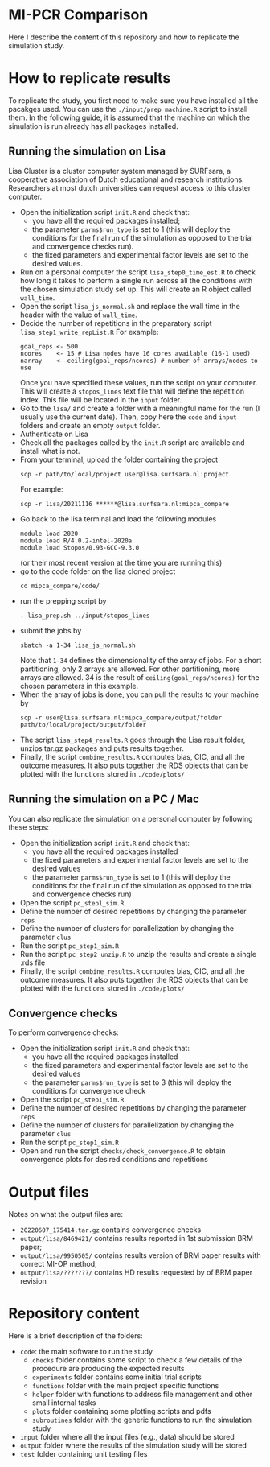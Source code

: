 # MI-PCR Comparison

Here I describe the content of this repository and how to replicate the simulation study.

# How to replicate results

To replicate the study, you first need to make sure you have installed all the pacakges used.
You can use the `./input/prep_machine.R` script to install them.
In the following guide, it is assumed that the machine on which the simulation is run already has all packages installed.

## Running the simulation on Lisa

Lisa Cluster is a cluster computer system managed by SURFsara, a cooperative association of Dutch educational and
research institutions.
Researchers at most dutch universities can request access to this cluster computer.

- Open the initialization script `init.R` and check that:
  - you have all the required packages installed;
  - the parameter `parms$run_type` is set to 1 (this will deploy the conditions for the final run of the simulation
    as opposed to the trial and convergence checks run). 
  - the fixed parameters and experimental factor levels are set to the desired values.
- Run on a personal computer the script `lisa_step0_time_est.R` to check how long it takes
  to perform a single run across all the conditions with the chosen simulation study set up.
  This will create an R object called `wall_time`.
- Open the script `lisa_js_normal.sh` and replace the wall time in the header with the value
  of `wall_time`.
- Decide the number of repetitions in the preparatory script `lisa_step1_write_repList.R`
  For example:
  ```
  goal_reps <- 500 
  ncores    <- 15 # Lisa nodes have 16 cores available (16-1 used)
  narray    <- ceiling(goal_reps/ncores) # number of arrays/nodes to use 
  ```
  Once you have specified these values, run the script on your computer. 
  This will create a `stopos_lines` text file that will define the repetition index.
  This file will be located in the `input` folder.
- Go to the `lisa/` and create a folder with a meaningful name for the run (I usually use the 
  current date). Then, copy here the `code` and `input` folders and create an empty `output` 
  folder.
- Authenticate on Lisa
- Check all the packages called by the `init.R` script are available and install what is not.
- From your terminal, upload the folder containing the project
  ```
  scp -r path/to/local/project user@lisa.surfsara.nl:project
  ```
  For example:
  ```
  scp -r lisa/20211116 ******@lisa.surfsara.nl:mipca_compare
  ```
- Go back to the lisa terminal and load the following modules
  ```
  module load 2020
  module load R/4.0.2-intel-2020a
  module load Stopos/0.93-GCC-9.3.0  
  ```
  (or their most recent version at the time you are running this)
- go to the code folder on the lisa cloned project
  ``` 
  cd mipca_compare/code/ 
  ```
- run the prepping script by
  ```
  . lisa_prep.sh ../input/stopos_lines 
  ```
- submit the jobs by
  ```
  sbatch -a 1-34 lisa_js_normal.sh 
  ```
  Note that `1-34` defines the dimensionality of the array of jobs. 
  For a short partitioning, only 2 arrays are allowed.
  For other partitioning, more arrays are allowed.
  34 is the result of `ceiling(goal_reps/ncores)` for the chosen parameters in this example.
- When the array of jobs is done, you can pull the results to your machine by
  ```
  scp -r user@lisa.surfsara.nl:mipca_compare/output/folder path/to/local/project/output/folder
  ```
- The script `lisa_step4_results.R` goes through the Lisa result folder, unzips tar.gz
  packages and puts results together.
- Finally, the script `combine_results.R` computes bias, CIC, and all the outcome measures. 
  It also puts together the RDS objects that can be plotted with the functions stored in `./code/plots/`

## Running the simulation on a PC / Mac

You can also replicate the simulation on a personal computer by following these steps: 

- Open the initialization script `init.R` and check that:
  - you have all the required packages installed
  - the fixed parameters and experimental factor levels are set to the desired values
  - the parameter `parms$run_type` is set to 1 (this will deploy the conditions for the final run of the simulation as opposed to the trial and convergence checks run)
- Open the script `pc_step1_sim.R`
- Define the number of desired repetitions by changing the parameter `reps`
- Define the number of clusters for parallelization by changing the parameter `clus`
- Run the script `pc_step1_sim.R`
- Run the script `pc_step2_unzip.R` to unzip the results and create a single .rds file
- Finally, the script `combine_results.R` computes bias, CIC, and all the outcome measures. 
  It also puts together the RDS objects that can be plotted with the functions stored in `./code/plots/`
  
## Convergence checks

To perform convergence checks:

- Open the initialization script `init.R` and check that:
  - you have all the required packages installed
  - the fixed parameters and experimental factor levels are set to the desired values
  - the parameter `parms$run_type` is set to 3 (this will deploy the conditions for convergence check
- Open the script `pc_step1_sim.R`
- Define the number of desired repetitions by changing the parameter `reps`
- Define the number of clusters for parallelization by changing the parameter `clus`
- Run the script `pc_step1_sim.R`
- Open and run the script `checks/check_convergence.R` to obtain convergence plots for desired conditions and repetitions

# Output files

Notes on what the output files are:
- `20220607_175414.tar.gz` contains convergence checks
- `output/lisa/8469421/` contains results reported in 1st submission BRM paper;
- `output/lisa/9950505/` contains results version of BRM paper results with correct MI-OP method;
- `output/lisa/???????/` contains HD results requested by of BRM paper revision

# Repository content

Here is a brief description of the folders:
- `code`: the main software to run the study
  - `checks` folder contains some script to check a few details of the procedure are producing the expected results
  - `experiments` folder contains some initial trial scripts
  - `functions` folder with the main project specific functions
  - `helper` folder with functions to address file management and other small internal tasks 
  - `plots` folder containing some plotting scripts and pdfs
  - `subroutines` folder with the generic functions to run the simulation study
- `input` folder where all the input files (e.g., data) should be stored
- `output` folder where the results of the simulation study will be stored
- `test` folder containing unit testing files
